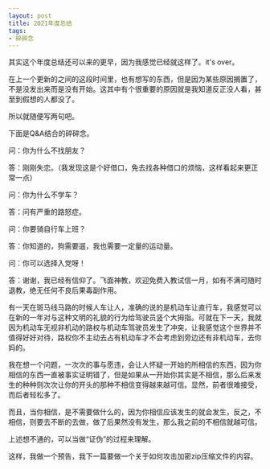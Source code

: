 ```yaml
---
layout: post
title: 2021年度总结
tags:
- 碎碎念
---
```


其实这个年度总结还可以来的更早，因为我感觉已经就这样了。it's over。

在上一个更新的之间的这段时间里，也有想写的东西，但是因为某些原因搁置了，不是没发出来而是没有开始。这其中有个很重要的原因就是我知道反正没人看，甚至到假想的人都没了。

所以就随便写两句吧。

下面是Q&A结合的碎碎念。

问：你为什么不找朋友？

答：刚刚失恋。（我发现这是个好借口，免去找各种借口的烦恼，这样看起来更正常一点）

问：你为什么不学车？

答：问有严重的路怒症。

问：你要骑自行车上班？

答：你知道的，狗需要遛，我也需要一定量的运动量。

问：你可以选择入党呀！

答：谢谢，我已经有信仰了。飞面神教，欢迎免费入教试信一月，如有不满可随时退教，绝无任何不良后果毒副作用。

有一天在斑马线马路的时候人车让人，准确的说的是机动车让直行车，我感觉可以在新的一年对与这种文明的礼貌的行为给驾驶员竖个大拇指。可就在下一天，我就因为机动车无视非机动的路权与机动车驾驶员发生了冲突，让我感觉这个世界并不值得好好对待，路权你不主动去占有机动车才不会考虑到旁边还有非机动车，去你妈的。

我在想一个问题，一次次的事与愿违，会让人怀疑一开始的所相信的东西，因为你相信的东西一直被事实证明错了，但是如果从一开始你其实是不相信，那么后来发生的种种则次次让你的开头的那种不相信变得越来越可信。显然，前者很难接受，而后者轻松多了。

而且，当你相信，是不需要做什么的，因为你相信应该发生的就会发生，反之，不相信，则要去不断的去做，做了后果然没有发生，那么我之前的不相信就越可信。

上述想不通的，可以当做“证伪”的过程来理解。

这样，我做一个预告，我下一篇要做一个关于如何攻击加密zip压缩文件的内容。

